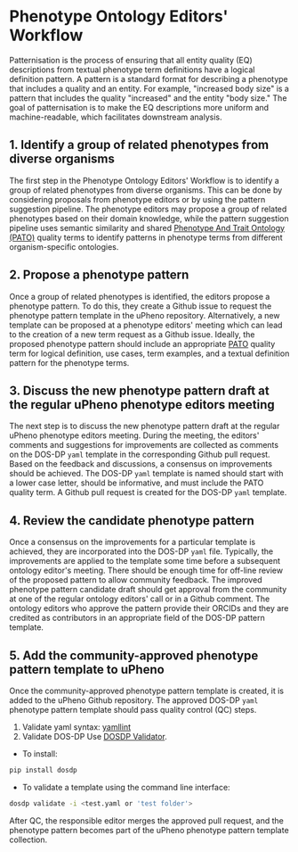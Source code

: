 # Phenotype Ontology Editors' Workflow

Patternisation is the process of ensuring that all entity quality (EQ) descriptions from textual phenotype term definitions have a logical definition pattern. A pattern is a standard format for describing a phenotype that includes a quality and an entity. For example, "increased body size" is a pattern that includes the quality "increased" and the entity "body size." The goal of patternisation is to make the EQ descriptions more uniform and machine-readable, which facilitates downstream analysis.

## 1. Identify a group of related phenotypes from diverse organisms

The first step in the Phenotype Ontology Editors' Workflow is to identify a group of related phenotypes from diverse organisms. This can be done by considering proposals from phenotype editors or by using the pattern suggestion pipeline.
The phenotype editors may propose a group of related phenotypes based on their domain knowledge, while the pattern suggestion pipeline uses semantic similarity and shared [Phenotype And Trait Ontology (PATO)](https://www.ebi.ac.uk/ols4/ontologies/pato) quality terms to identify patterns in phenotype terms from different organism-specific ontologies.

## 2. Propose a phenotype pattern

Once a group of related phenotypes is identified, the editors propose a phenotype pattern. To do this, they create a Github issue to request the phenotype pattern template in the uPheno repository.
Alternatively, a new template can be proposed at a phenotype editors' meeting which can lead to the creation of a new term request as a Github issue.
Ideally, the proposed phenotype pattern should include an appropriate [PATO](https://www.ebi.ac.uk/ols4/ontologies/pato) quality term for logical definition, use cases, term examples, and a textual definition pattern for the phenotype terms.

## 3. Discuss the new phenotype pattern draft at the regular uPheno phenotype editors meeting

The next step is to discuss the new phenotype pattern draft at the regular uPheno phenotype editors meeting. During the meeting, the editors' comments and suggestions for improvements are collected as comments on the DOS-DP `yaml` template in the corresponding Github pull request. Based on the feedback and discussions, a consensus on improvements should be achieved.
The DOS-DP `yaml` template is named should start with a lower case letter, should be informative, and must include the PATO quality term.
A Github pull request is created for the DOS-DP `yaml` template.

## 4. Review the candidate phenotype pattern

Once a consensus on the improvements for a particular template is achieved, they are incorporated into the DOS-DP `yaml` file. Typically, the improvements are applied to the template some time before a subsequent ontology editor's meeting. There should be enough time for off-line review of the proposed pattern to allow community feedback.
The improved phenotype pattern candidate draft should get approval from the community at one of the regular ontology editors' call or in a Github comment.
The ontology editors who approve the pattern provide their ORCIDs and they are credited as contributors in an appropriate field of the DOS-DP pattern template.

## 5. Add the community-approved phenotype pattern template to uPheno
Once the community-approved phenotype pattern template is created, it is added to the uPheno Github repository.
The approved DOS-DP `yaml` phenotype pattern template should pass quality control (QC) steps.
1. Validate yaml syntax: [yamllint](https://formulae.brew.sh/formula/yamllint)
2. Validate DOS-DP
Use [DOSDP Validator](https://github.com/INCATools/dead_simple_owl_design_patterns/blob/master/docs/validator.md).
* To install:
```sh
pip install dosdp
```
* To validate a template using the command line interface:
```sh
dosdp validate -i <test.yaml or 'test folder'>
```

After QC, the responsible editor merges the approved pull request, and the phenotype pattern becomes part of the uPheno phenotype pattern template collection.
